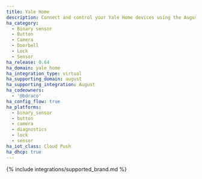 ```yaml
---
title: Yale Home
description: Connect and control your Yale Home devices using the August integration
ha_category:
  - Binary sensor
  - Button
  - Camera
  - Doorbell
  - Lock
  - Sensor
ha_release: 0.64
ha_domain: yale_home
ha_integration_type: virtual
ha_supporting_domain: august
ha_supporting_integration: August
ha_codeowners:
  - '@bdraco'
ha_config_flow: true
ha_platforms:
  - binary_sensor
  - button
  - camera
  - diagnostics
  - lock
  - sensor
ha_iot_class: Cloud Push
ha_dhcp: true
---
```


{% include integrations/supported_brand.md %}
